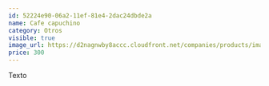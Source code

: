 ```yaml
---
id: 52224e90-06a2-11ef-81e4-2dac24dbde2a
name: Cafe capuchino
category: Otros
visible: true
image_url: https://d2nagnwby8accc.cloudfront.net/companies/products/images/800/c2d5f22e-e7e0-459c-9b8c-e86b9f2570ce.jpg
price: 300
---
```


Texto
